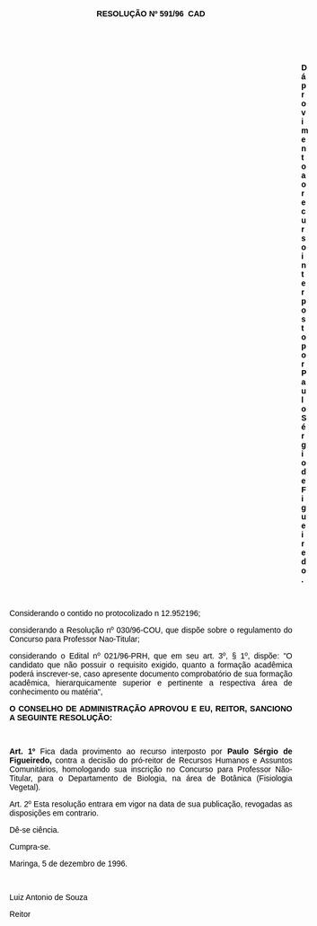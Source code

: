 <BODY TEXT="#000000">

<B><FONT FACE="Arial"><P ALIGN="CENTER">RESOLU&Ccedil;&Atilde;O Nº 591/96  CAD</P>
</B><P ALIGN="JUSTIFY"></P>
<P ALIGN="JUSTIFY">&nbsp;</P>
<P ALIGN="JUSTIFY">&nbsp;</P><DIR>
<DIR>
<DIR>
<DIR>
<DIR>
<DIR>
<DIR>
<DIR>
<DIR>
<DIR>
<DIR>
<DIR>
<DIR>

<B><P ALIGN="JUSTIFY">D&aacute; provimento ao recurso interposto por Paulo S&eacute;rgio de Figueiredo.</P>
</B><P ALIGN="JUSTIFY"></P>
<P ALIGN="JUSTIFY">&nbsp;</P></DIR>
</DIR>
</DIR>
</DIR>
</DIR>
</DIR>
</DIR>
</DIR>
</DIR>
</DIR>
</DIR>
</DIR>
</DIR>

<P ALIGN="JUSTIFY">Considerando o contido no protocolizado n 12.952196;</P>
<P ALIGN="JUSTIFY">considerando a Resolu&ccedil;&atilde;o nº 030/96-COU, que disp&otilde;e sobre o regulamento do Concurso para Professor Nao-Titular;</P>
<P ALIGN="JUSTIFY">considerando o Edital nº 021/96-PRH, que em seu art. 3º, § 1º, disp&otilde;e: "O candidato que n&atilde;o possuir o requisito exigido, quanto a forma&ccedil;&atilde;o acad&ecirc;mica poder&aacute; inscrever-se, caso apresente documento comprobat&oacute;rio de sua forma&ccedil;&atilde;o acad&ecirc;mica, hierarquicamente superior e pertinente a respectiva &aacute;rea de conhecimento ou mat&eacute;ria",</P>
<P ALIGN="JUSTIFY"></P>
<B><P ALIGN="JUSTIFY">O CONSELHO DE ADMINISTRA&Ccedil;&Atilde;O APROVOU E EU, REITOR, SANCIONO A SEGUINTE RESOLU&Ccedil;&Atilde;O:</P>
</B><P ALIGN="JUSTIFY"></P>
<P ALIGN="JUSTIFY">&nbsp;</P>
<B><P ALIGN="JUSTIFY">Art. 1º</B> Fica dada provimento ao recurso interposto por <B>Paulo S&eacute;rgio de Figueiredo,</B> contra a decis&atilde;o do pr&oacute;-reitor de Recursos Humanos e Assuntos Comunit&aacute;rios, homologando sua inscri&ccedil;&atilde;o no Concurso para Professor N&atilde;o-Titular, para o Departamento de Biologia, na &aacute;rea de Bot&acirc;nica (Fisiologia Vegetal).</P>
<P ALIGN="JUSTIFY">Art. 2º Esta resolu&ccedil;&atilde;o entrara em vigor na data de sua publica&ccedil;&atilde;o, revogadas as disposi&ccedil;&otilde;es em contrario.</P>
<P ALIGN="JUSTIFY">D&ecirc;-se ci&ecirc;ncia.</P>
<P ALIGN="JUSTIFY">Cumpra-se.</P>
<P ALIGN="JUSTIFY">Maringa, 5 de dezembro de 1996.</P>
<P ALIGN="JUSTIFY"></P>
<P ALIGN="JUSTIFY">&nbsp;</P>
<P ALIGN="JUSTIFY">Luiz Antonio de Souza </P>
<P ALIGN="JUSTIFY">Reitor </P></FONT></BODY>
